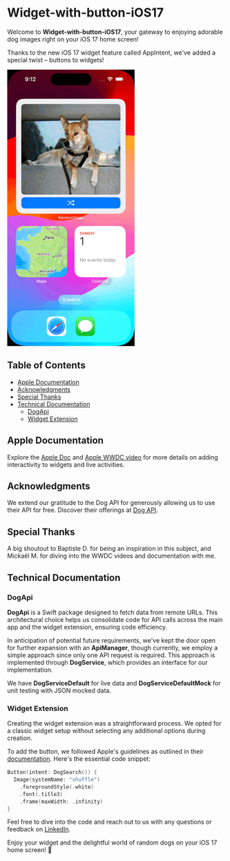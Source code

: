 # Widget-with-button-iOS17

Welcome to **Widget-with-button-iOS17**, your gateway to enjoying adorable dog images right on your iOS 17 home screen!

Thanks to the new iOS 17 widget feature called AppIntent, we've added a special twist – buttons to widgets!

![Random Dog](https://github.com/Harry-KNIGHT/ImageGifVideoForReadme/blob/main/gifs/RandomDog.gif)

## Table of Contents
- [Apple Documentation](#apple-documentation)
- [Acknowledgments](#acknowledgments)
- [Special Thanks](#special-thanks)
- [Technical Documentation](#technical-documentation)
    - [DogApi](#dogapi)
    - [Widget Extension](#widget-extension)

## Apple Documentation
Explore the [Apple Doc](https://developer.apple.com/documentation/widgetkit/adding-interactivity-to-widgets-and-live-activities) and [Apple WWDC video](https://developer.apple.com/wwdc22/10032) for more details on adding interactivity to widgets and live activities.


## Acknowledgments
We extend our gratitude to the Dog API for generously allowing us to use their API for free. Discover their offerings at [Dog API](https://dog.ceo/dog-api/).

## Special Thanks
A big shoutout to Baptiste D. for being an inspiration in this subject, and Mickaël M. for diving into the WWDC videos and documentation with me.

## Technical Documentation

### DogApi
**DogApi** is a Swift package designed to fetch data from remote URLs. This architectural choice helps us consolidate code for API calls across the main app and the widget extension, ensuring code efficiency.


In anticipation of potential future requirements, we've kept the door open for further expansion with an **ApiManager**, though currently, we employ a simple approach since only one API request is required. This approach is implemented through **DogService**, which provides an interface for our implementation.

We have **DogServiceDefault** for live data and **DogServiceDefaultMock** for unit testing with JSON mocked data.

### Widget Extension
Creating the widget extension was a straightforward process. We opted for a classic widget setup without selecting any additional options during creation.

To add the button, we followed Apple's guidelines as outlined in their [documentation](https://developer.apple.com/documentation/widgetkit/adding-interactivity-to-widgets-and-live-activities). Here's the essential code snippet:

```swift
Button(intent: DogSearch()) {
  Image(systemName: "shuffle")
    .foregroundStyle(.white)
    .font(.title3)
    .frame(maxWidth: .infinity)
}
```

Feel free to dive into the code and reach out to us with any questions or feedback on [LinkedIn](https://www.linkedin.com/in/elliot-knight-134679182/).

Enjoy your widget and the delightful world of random dogs on your iOS 17 home screen! 🐾



